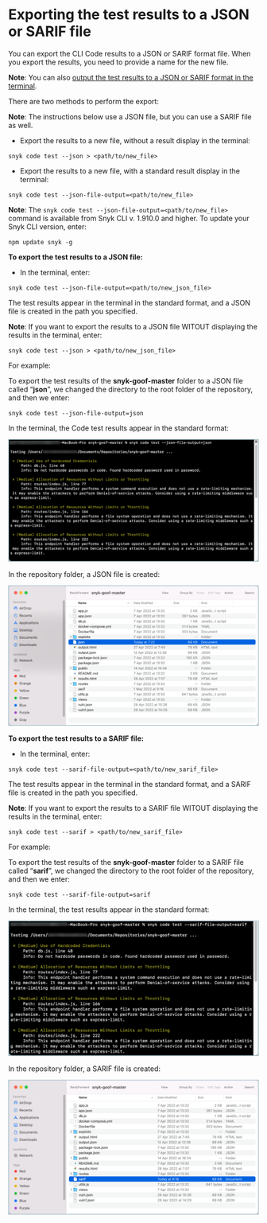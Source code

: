 # Exporting the test results to a JSON or SARIF file

You can export the CLI Code results to a JSON or SARIF format file. When you export the results, you need to provide a name for the new file.

**Note**: You can also [output the test results to a JSON or SARIF format in the terminal](outputting-the-test-results-to-a-json-or-sarif-format-in-the-terminal.md).

There are two methods to perform the export:

**Note**: The instructions below use a JSON file, but you can use a SARIF file as well.

* Export the results to a new file, without a result display in the terminal:

```
snyk code test --json > <path/to/new_file>
```

* Export the results to a new file, with a standard result display in the terminal:

```
snyk code test --json-file-output=<path/to/new_file>
```

**Note**: The `snyk code test --json-file-output=<path/to/new_file>` command is available from Snyk CLI v. 1.910.0 and higher. To update your Snyk CLI version, enter:

```
npm update snyk -g
```

&#x20;

&#x20;**To export the test results to a JSON file:**

* In the terminal, enter:

```
snyk code test --json-file-output=<path/to/new_json_file>
```

The test results appear in the terminal in the standard format, and a JSON file is created in the path you specified.

**Note**: If you want to export the results to a JSON file WITOUT displaying the results in the terminal, enter:

```
snyk code test --json > <path/to/new_json_file>
```

For example:

To export the test results of the **snyk-goof-master** folder to a JSON file called “**json**”, we changed the directory to the root folder of the repository, and then we enter:

```
snyk code test --json-file-output=json
```

In the terminal, the Code test results appear in the standard format:

![](<../../../../.gitbook/assets/snyk Code - CLI - results - export to JSON - with terminal results .png>)

In the repository folder, a JSON file is created:

![](<../../../../.gitbook/assets/snyk Code - CLI - results - export to JSON - with terminal results - JSON file.png>)



**To export the test results to a SARIF file:**

* In the terminal, enter:

```
snyk code test --sarif-file-output=<path/to/new_sarif_file>
```

The test results appear in the terminal in the standard format, and a SARIF file is created in the path you specified.

**Note**: If you want to export the results to a SARIF file WITOUT displaying the results in the terminal, enter:

```
snyk code test --sarif > <path/to/new_sarif_file>
```

For example:

To export the test results of the **snyk-goof-master** folder to a SARIF file called “**sarif**”, we changed the directory to the root folder of the repository, and then we enter:

```
snyk code test --sarif-file-output=sarif
```

In the terminal, the test results appear in the standard format:

![](<../../../../.gitbook/assets/snyk Code - CLI - results - export to SARIF - with terminal results.png>)

In the repository folder, a SARIF file is created:

![](<../../../../.gitbook/assets/snyk Code - CLI - results - export to SARIF - with terminal results - SARIF file.png>)

&#x20;
